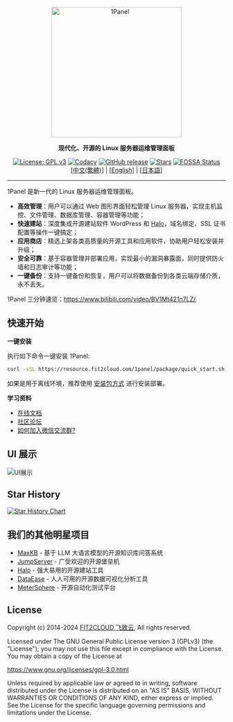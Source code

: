 <p align="center"><a href="https://1panel.cn"><img src="http://1panel.oss-cn-hangzhou.aliyuncs.com/img/1panel-logo.png" alt="1Panel" width="300" /></a></p>
<p align="center"><b>现代化、开源的 Linux 服务器运维管理面板</b></p>
<p align="center">
  <a href="https://www.gnu.org/licenses/gpl-3.0.html"><img src="https://shields.io/github/license/1Panel-dev/1Panel?color=%231890FF" alt="License: GPL v3"></a>
  <a href="https://app.codacy.com/gh/1Panel-dev/1Panel?utm_source=github.com&utm_medium=referral&utm_content=1Panel-dev/1Panel&utm_campaign=Badge_Grade_Dashboard"><img src="https://app.codacy.com/project/badge/Grade/da67574fd82b473992781d1386b937ef" alt="Codacy"></a>
  <a href="https://github.com/1Panel-dev/1Panel/releases"><img src="https://img.shields.io/github/v/release/1Panel-dev/1Panel" alt="GitHub release"></a>
  <a href="https://github.com/1Panel-dev/1Panel"><img src="https://img.shields.io/github/stars/1Panel-dev/1Panel?color=%231890FF&style=flat-square" alt="Stars"></a>
  <a href="https://app.fossa.com/projects/git%2Bgithub.com%2F1Panel-dev%2F1Panel?ref=badge_shield"><img src="https://app.fossa.com/api/projects/git%2Bgithub.com%2F1Panel-dev%2F1Panel.svg?type=shield" alt="FOSSA Status"></a><br>
  [<a href="docs/README_TW.md">中文(繁體)</a>] | [<a href="docs/README_EN.md">English</a>] | [<a href="docs/README_JP.md">日本語</a>]
</p>

------------------------------

1Panel 是新一代的 Linux 服务器运维管理面板。

- **高效管理**：用户可以通过 Web 图形界面轻松管理 Linux 服务器，实现主机监控、文件管理、数据库管理、容器管理等功能；
- **快速建站**：深度集成开源建站软件 WordPress 和 [Halo](https://github.com/halo-dev/halo/)，域名绑定、SSL 证书配置等操作一键搞定；
- **应用商店**：精选上架各类高质量的开源工具和应用软件，协助用户轻松安装并升级；
- **安全可靠**：基于容器管理并部署应用，实现最小的漏洞暴露面，同时提供防火墙和日志审计等功能；
- **一键备份**：支持一键备份和恢复，用户可以将数据备份到各类云端存储介质，永不丢失。

1Panel 三分钟速览：https://www.bilibili.com/video/BV1Mt421n7LZ/

## 快速开始

**一键安装**

执行如下命令一键安装 1Panel:

```sh
curl -sSL https://resource.fit2cloud.com/1panel/package/quick_start.sh -o quick_start.sh && sudo bash quick_start.sh
```

如果是用于离线环境，推荐使用 [安装包方式](https://1panel.cn/docs/installation/package_installation/) 进行安装部署。

**学习资料**

- [在线文档](https://1panel.cn/docs/)
- [社区论坛](https://bbs.fit2cloud.com/c/1p/7)
- [如何加入微信交流群?](https://bbs.fit2cloud.com/t/topic/2147)

## UI 展示

![UI展示](https://resource.fit2cloud.com/1panel/img/overview.png)

## Star History

[![Star History Chart](https://api.star-history.com/svg?repos=1Panel-dev/1Panel&type=Date)](https://star-history.com/#1Panel-dev/1Panel&Date)

## 我们的其他明星项目

- [MaxKB](https://github.com/1Panel-dev/MaxKB/) - 基于 LLM 大语言模型的开源知识库问答系统
- [JumpServer](https://github.com/jumpserver/jumpserver/) - 广受欢迎的开源堡垒机
- [Halo](https://github.com/halo-dev/halo/) - 强大易用的开源建站工具
- [DataEase](https://github.com/dataease/dataease/) - 人人可用的开源数据可视化分析工具
- [MeterSphere](https://github.com/metersphere/metersphere/) - 开源自动化测试平台

## License

Copyright (c) 2014-2024 [FIT2CLOUD 飞致云](https://fit2cloud.com/), All rights reserved.

Licensed under The GNU General Public License version 3 (GPLv3)  (the "License"); you may not use this file except in compliance with the License. You may obtain a copy of the License at

<https://www.gnu.org/licenses/gpl-3.0.html>

Unless required by applicable law or agreed to in writing, software distributed under the License is distributed on an "AS IS" BASIS, WITHOUT WARRANTIES OR CONDITIONS OF ANY KIND, either express or implied. See the License for the specific language governing permissions and limitations under the License.
